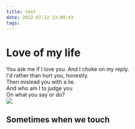 ```yaml
---
title: test
date: 2022-07-22 23:09:43
tags:
---
```


# Love of my life

You ask me if I love you.
And I choke on my reply.  
I'd rather than hurt you, honestly.  
Then mislead you with a lie.  
And who am I to judge you  
On what you say or do?  
![](test.jpg)



## Sometimes when we touch

